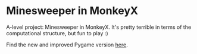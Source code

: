 # Minesweeper in MonkeyX

A-level project: Minesweeper in MonkeyX. It's pretty terrible in terms of the computational structure, but fun to play :)

Find the new and improved Pygame version [here](https://github.com/marleysudbury/minesweeper-pygame).
